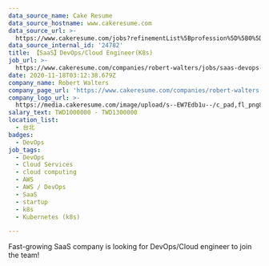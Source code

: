 ```yaml
---
data_source_name: Cake Resume
data_source_hostname: www.cakeresume.com
data_source_url: >-
  https://www.cakeresume.com/jobs?refinementList%5Bprofession%5D%5B0%5D=tech_devops&refi[…]5D=per_year&range%5Bsalary_range%5D%5Bmin%5D=1000000&page=2
data_source_internal_id: '24782'
title: 【SaaS】DevOps/Cloud Engineer(K8s)
job_url: >-
  https://www.cakeresume.com/companies/robert-walters/jobs/saas-devops-cloud-engineer-development-background
date: 2020-11-18T03:12:38.679Z
company_name: Robert Walters
company_page_url: 'https://www.cakeresume.com/companies/robert-walters'
company_logo_url: >-
  https://media.cakeresume.com/image/upload/s--EW7Edb1u--/c_pad,fl_png8,h_200,w_200/v1600053194/xc6aglyvacjd8nwbof70.png
salary_text: TWD1000000 - TWD1300000
location_list:
  - 台北
badges:
  - DevOps
job_tags:
  - DevOps
  - Cloud Services
  - cloud computing
  - AWS
  - AWS / DevOps
  - SaaS
  - startup
  - k8s
  - Kubernetes (k8s)

---
```


Fast-growing SaaS company is looking for DevOps/Cloud engineer to join the team!